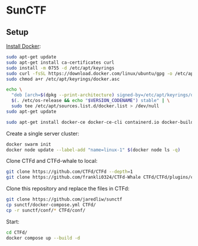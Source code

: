 # SunCTF

## Setup

[Install Docker](https://docs.docker.com/engine/install/ubuntu/):

```bash
sudo apt-get update
sudo apt-get install ca-certificates curl
sudo install -m 0755 -d /etc/apt/keyrings
sudo curl -fsSL https://download.docker.com/linux/ubuntu/gpg -o /etc/apt/keyrings/docker.asc
sudo chmod a+r /etc/apt/keyrings/docker.asc

echo \
  "deb [arch=$(dpkg --print-architecture) signed-by=/etc/apt/keyrings/docker.asc] https://download.docker.com/linux/ubuntu \
  $(. /etc/os-release && echo "$VERSION_CODENAME") stable" | \
  sudo tee /etc/apt/sources.list.d/docker.list > /dev/null
sudo apt-get update

sudo apt-get install docker-ce docker-ce-cli containerd.io docker-buildx-plugin docker-compose-plugin
```

Create a single server cluster:

```bash
docker swarm init
docker node update --label-add "name=linux-1" $(docker node ls -q)
```

Clone CTFd and CTFd-whale to local:

```bash
git clone https://github.com/CTFd/CTFd --depth=1
git clone https://github.com/frankli0324/CTFd-Whale CTFd/CTFd/plugins/ctfd-whale --depth=1
```

Clone this repository and replace the files in CTFd:

```bash
git clone https://github.com/jaredliw/sunctf
cp sunctf/docker-compose.yml CTFd/
cp -r sunctf/conf/* CTFd/conf/
```

Start:

```bash
cd CTFd/
docker compose up --build -d
```
